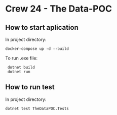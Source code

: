 # Crew 24 - The Data-POC

## How to start aplication
 
In project directory:
```
docker-compose up -d --build
```
 
To run .exe file:
```
 dotnet build
 dotnet run
```
 
## How to run test
 
In project directory:
```
dotnet test TheDataPOC.Tests
```